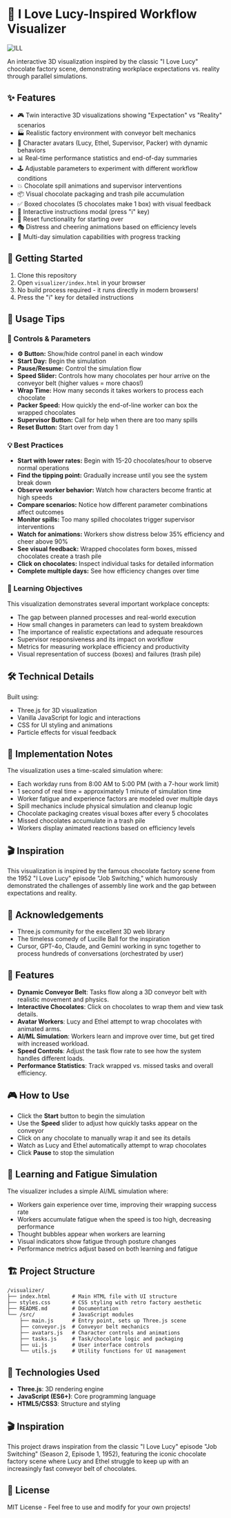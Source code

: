 # 🍫 I Love Lucy-Inspired Workflow Visualizer

![ILL](src/assets/media/live-demo.gif)

An interactive 3D visualization inspired by the classic "I Love Lucy" chocolate factory scene, demonstrating workplace expectations vs. reality through parallel simulations.

## ✨ Features

- 🎮 Twin interactive 3D visualizations showing "Expectation" vs "Reality" scenarios
- 🏭 Realistic factory environment with conveyor belt mechanics
- 👥 Character avatars (Lucy, Ethel, Supervisor, Packer) with dynamic behaviors
- 📊 Real-time performance statistics and end-of-day summaries
- 🕹️ Adjustable parameters to experiment with different workflow conditions
- 💥 Chocolate spill animations and supervisor interventions
- 📦 Visual chocolate packaging and trash pile accumulation
- ✅ Boxed chocolates (5 chocolates make 1 box) with visual feedback
- 📄 Interactive instructions modal (press "i" key)
- 🔄 Reset functionality for starting over
- 🎭 Distress and cheering animations based on efficiency levels
- 📆 Multi-day simulation capabilities with progress tracking

## 🚀 Getting Started

1. Clone this repository
2. Open `visualizer/index.html` in your browser 
3. No build process required - it runs directly in modern browsers!
4. Press the "i" key for detailed instructions

## 🧩 Usage Tips

### 🔧 Controls & Parameters

- **⚙️ Button:** Show/hide control panel in each window
- **Start Day:** Begin the simulation
- **Pause/Resume:** Control the simulation flow
- **Speed Slider:** Controls how many chocolates per hour arrive on the conveyor belt (higher values = more chaos!)
- **Wrap Time:** How many seconds it takes workers to process each chocolate
- **Packer Speed:** How quickly the end-of-line worker can box the wrapped chocolates
- **Supervisor Button:** Call for help when there are too many spills
- **Reset Button:** Start over from day 1

### 💡 Best Practices

- **Start with lower rates:** Begin with 15-20 chocolates/hour to observe normal operations
- **Find the tipping point:** Gradually increase until you see the system break down
- **Observe worker behavior:** Watch how characters become frantic at high speeds
- **Compare scenarios:** Notice how different parameter combinations affect outcomes
- **Monitor spills:** Too many spilled chocolates trigger supervisor interventions
- **Watch for animations:** Workers show distress below 35% efficiency and cheer above 90%
- **See visual feedback:** Wrapped chocolates form boxes, missed chocolates create a trash pile
- **Click on chocolates:** Inspect individual tasks for detailed information
- **Complete multiple days:** See how efficiency changes over time

### 🎯 Learning Objectives

This visualization demonstrates several important workplace concepts:
- The gap between planned processes and real-world execution
- How small changes in parameters can lead to system breakdown
- The importance of realistic expectations and adequate resources
- Supervisor responsiveness and its impact on workflow
- Metrics for measuring workplace efficiency and productivity
- Visual representation of success (boxes) and failures (trash pile)

## 🛠️ Technical Details

Built using:
- Three.js for 3D visualization
- Vanilla JavaScript for logic and interactions
- CSS for UI styling and animations
- Particle effects for visual feedback

## 📝 Implementation Notes

The visualization uses a time-scaled simulation where:
- Each workday runs from 8:00 AM to 5:00 PM (with a 7-hour work limit)
- 1 second of real time = approximately 1 minute of simulation time
- Worker fatigue and experience factors are modeled over multiple days
- Spill mechanics include physical simulation and cleanup logic
- Chocolate packaging creates visual boxes after every 5 chocolates
- Missed chocolates accumulate in a trash pile
- Workers display animated reactions based on efficiency levels

## 🎬 Inspiration

This visualization is inspired by the famous chocolate factory scene from the 1952 "I Love Lucy" episode "Job Switching," which humorously demonstrated the challenges of assembly line work and the gap between expectations and reality.

## 🙏 Acknowledgements

- Three.js community for the excellent 3D web library
- The timeless comedy of Lucille Ball for the inspiration
- Cursor, GPT-4o, Claude, and Gemini working in sync together to process hundreds of conversations (orchestrated by user)

## 🎯 Features

- **Dynamic Conveyor Belt**: Tasks flow along a 3D conveyor belt with realistic movement and physics.
- **Interactive Chocolates**: Click on chocolates to wrap them and view task details.
- **Avatar Workers**: Lucy and Ethel attempt to wrap chocolates with animated arms.
- **AI/ML Simulation**: Workers learn and improve over time, but get tired with increased workload.
- **Speed Controls**: Adjust the task flow rate to see how the system handles different loads.
- **Performance Statistics**: Track wrapped vs. missed tasks and overall efficiency.

## 🎮 How to Use

- Click the **Start** button to begin the simulation
- Use the **Speed** slider to adjust how quickly tasks appear on the conveyor
- Click on any chocolate to manually wrap it and see its details
- Watch as Lucy and Ethel automatically attempt to wrap chocolates
- Click **Pause** to stop the simulation

## 🧠 Learning and Fatigue Simulation

The visualizer includes a simple AI/ML simulation where:

- Workers gain experience over time, improving their wrapping success rate
- Workers accumulate fatigue when the speed is too high, decreasing performance
- Thought bubbles appear when workers are learning
- Visual indicators show fatigue through posture changes
- Performance metrics adjust based on both learning and fatigue

## 🏗️ Project Structure

```
/visualizer/
├── index.html       # Main HTML file with UI structure
├── styles.css       # CSS styling with retro factory aesthetic
├── README.md        # Documentation
└── /src/            # JavaScript modules
    ├── main.js      # Entry point, sets up Three.js scene
    ├── conveyor.js  # Conveyor belt mechanics
    ├── avatars.js   # Character controls and animations
    ├── tasks.js     # Task/chocolate logic and packaging
    ├── ui.js        # User interface controls
    └── utils.js     # Utility functions for UI management
```

## 🔨 Technologies Used

- **Three.js**: 3D rendering engine
- **JavaScript (ES6+)**: Core programming language
- **HTML5/CSS3**: Structure and styling

## 🎬 Inspiration

This project draws inspiration from the classic "I Love Lucy" episode "Job Switching" (Season 2, Episode 1, 1952), featuring the iconic chocolate factory scene where Lucy and Ethel struggle to keep up with an increasingly fast conveyor belt of chocolates.

## 📜 License

MIT License - Feel free to use and modify for your own projects! 
